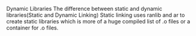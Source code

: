 Dynamic Libraries
The difference between static and dynamic libraries(Static and Dynamic Linking)
Static linking uses ranlib  and ar to create static libraries which is more of a huge compiled list of .o files or a container for .o files.

